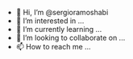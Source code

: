 - 👋 Hi, I’m @sergioramoshabi
- 👀 I’m interested in ...
- 🌱 I’m currently learning ...
- 💞️ I’m looking to collaborate on ...
- 📫 How to reach me ...

<!---
sergioramoshabi/sergioramoshabi is a ✨ special ✨ repository because its `README.md` (this file) appears on your GitHub profile.
You can click the Preview link to take a look at your changes.
--->

